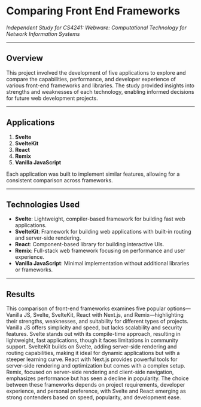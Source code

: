 # Comparing Front End Frameworks
_Independent Study for CS4241: Webware: Computational Technology for Network Information Systems_

---

## Overview  
This project involved the development of five applications to explore and compare the capabilities, performance, and developer experience of various front-end frameworks and libraries. The study provided insights into strengths and weaknesses of each technology, enabling informed decisions for future web development projects.

---

## Applications  
1. **Svelte**  
2. **SvelteKit**  
3. **React**  
4. **Remix**  
5. **Vanilla JavaScript**  

Each application was built to implement similar features, allowing for a consistent comparison across frameworks.

---

## Technologies Used  
- **Svelte**: Lightweight, compiler-based framework for building fast web applications.  
- **SvelteKit**: Framework for building web applications with built-in routing and server-side rendering.  
- **React**: Component-based library for building interactive UIs.  
- **Remix**: Full-stack web framework focusing on performance and user experience.  
- **Vanilla JavaScript**: Minimal implementation without additional libraries or frameworks.  

---

## Results 
This comparison of front-end frameworks examines five popular options—Vanilla JS, Svelte, SvelteKit, React with Next.js, and Remix—highlighting their strengths, weaknesses, and suitability for different types of projects. Vanilla JS offers simplicity and speed, but lacks scalability and security features. Svelte stands out with its compile-time approach, resulting in lightweight, fast applications, though it faces limitations in community support. SvelteKit builds on Svelte, adding server-side rendering and routing capabilities, making it ideal for dynamic applications but with a steeper learning curve. React with Next.js provides powerful tools for server-side rendering and optimization but comes with a complex setup. Remix, focused on server-side rendering and client-side navigation, emphasizes performance but has seen a decline in popularity. The choice between these frameworks depends on project requirements, developer experience, and personal preference, with Svelte and React emerging as strong contenders based on speed, popularity, and development ease.
